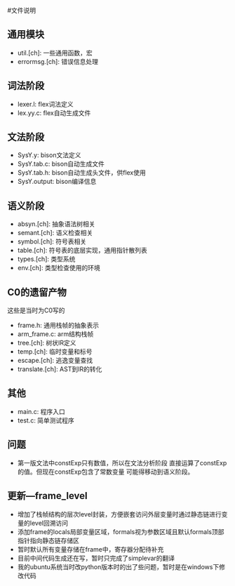 #文件说明

## 通用模块
+ util.[ch]: 一些通用函数，宏
+ errormsg.[ch]: 错误信息处理

## 词法阶段
+ lexer.l: flex词法定义
+ lex.yy.c: flex自动生成文件

## 文法阶段
+ SysY.y: bison文法定义
+ SysY.tab.c: bison自动生成文件
+ SysY.tab.h: bison自动生成头文件，供flex使用
+ SysY.output: bison编译信息

## 语义阶段
+ absyn.[ch]: 抽象语法树相关
+ semant.[ch]: 语义检查相关
+ symbol.[ch]: 符号表相关
+ table.[ch]: 符号表的底层实现，通用指针散列表
+ types.[ch]: 类型系统
+ env.[ch]: 类型检查使用的环境

## C0的遗留产物
这些是当时为C0写的
+ frame.h: 通用栈帧的抽象表示
+ arm_frame.c: arm结构栈帧
+ tree.[ch]: 树状IR定义
+ temp.[ch]: 临时变量和标号
+ escape.[ch]: 逃逸变量查找
+ translate.[ch]: AST到IR的转化

## 其他
+ main.c: 程序入口
+ test.c: 简单测试程序

## 问题
+ 第一版文法中constExp只有数值，所以在文法分析阶段
直接运算了constExp的值。但现在constExp包含了常数变量
可能得移动到语义阶段。

## 更新—frame_level
+ 增加了栈帧结构的层次level封装，方便嵌套访问外层变量时通过静态链进行变量的level回溯访问
+ 添加frame的locals局部变量区域，formals视为参数区域且默认formals顶部指针指向静态链存储区
+ 暂时默认所有变量存储在frame中，寄存器分配待补充
+ 目前中间代码生成还在写，暂时只完成了simplevar的翻译
+ 我的ubuntu系统当时改python版本时的出了些问题，暂时是在windows下修改代码



